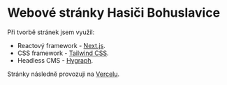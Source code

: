 # Webové stránky Hasiči Bohuslavice

Při tvorbě stránek jsem využil:

- Reactový framework - [Next.js](https://nextjs.org/).
- CSS framework - [Tailwind CSS](https://tailwindcss.com/).
- Headless CMS - [Hygraph](https://hygraph.com/).

Stránky následně provozuji na [Vercelu](https://vercel.com/).
